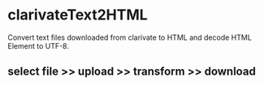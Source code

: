 # clarivateText2HTML
Convert text files downloaded from clarivate to HTML and decode HTML Element to UTF-8.

## select file >> upload >> transform >> download
